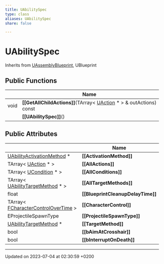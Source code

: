 ```yaml
---
title: UAbilitySpec
type: class
aliases: UAbilitySpec
share: false

---
```


# UAbilitySpec





Inherits from [UAssemblyBlueprint](/docs/SDK/Source/Classes/classUAssemblyBlueprint.md), UBlueprint

## Public Functions

|                | Name           |
| -------------- | -------------- |
| void | **[[GetAllChildActions]]**(TArray< [UAction](/docs/SDK/Source/Classes/classUAction.md) * > & outActions) const |
| | **[[UAbilitySpec]]**() |

## Public Attributes

|                | Name           |
| -------------- | -------------- |
| [UAbilityActivationMethod](/docs/SDK/Source/Classes/classUAbilityActivationMethod.md) * | **[[ActivationMethod]]**  |
| TArray< [UAction](/docs/SDK/Source/Classes/classUAction.md) * > | **[[AllActions]]**  |
| TArray< [UCondition](/docs/SDK/Source/Classes/classUCondition.md) * > | **[[AllConditions]]**  |
| TArray< [UAbilityTargetMethod](/docs/SDK/Source/Classes/classUAbilityTargetMethod.md) * > | **[[AllTargetMethods]]**  |
| float | **[[BlueprintCleanupDelayTime]]**  |
| TArray< [FCharacterControlOverTime](/docs/SDK/Source/Classes/structFCharacterControlOverTime.md) > | **[[CharacterControl]]**  |
| EProjectileSpawnType | **[[ProjectileSpawnType]]**  |
| [UAbilityTargetMethod](/docs/SDK/Source/Classes/classUAbilityTargetMethod.md) * | **[[TargetMethod]]**  |
| bool | **[[bAimAtCrosshair]]**  |
| bool | **[[bInterruptOnDeath]]**  |

-------------------------------

Updated on 2023-07-04 at 02:30:59 +0200